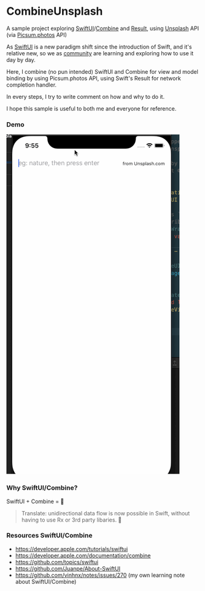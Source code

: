 # CombineUnsplash

A sample project exploring [SwiftUI](https://developer.apple.com/xcode/swiftui/)/[Combine](https://developer.apple.com/documentation/combine) and [Result](https://developer.apple.com/documentation/swift/result), using [Unsplash](https://unsplash.com) API (via [Picsum.photos](https://picsum.photos) API)

As [SwiftUI](https://developer.apple.com/xcode/swiftui/) is a new paradigm shift since the introduction of Swift, and it's relative new, so we as [community](https://github.com/Juanpe/About-SwiftUI) are learning and exploring how to use it day by day.

Here, I combine (no pun intended) SwiftUI and Combine for view and model binding by using Picsum.photos API, using Swift's Result for network completion handler.

In every steps, I try to write comment on how and why to do it. 

I hope this sample is useful to both me and everyone for reference.

### Demo

![demo](./screenshot/demo.gif)

### Why SwiftUI/Combine?

SwiftUI + Combine = 🤯 

> Translate: unidirectional data flow is now possible in Swift, without having to use Rx or 3rd party libaries. :rocket:

### Resources SwiftUI/Combine

+ https://developer.apple.com/tutorials/swiftui
+ https://developer.apple.com/documentation/combine
+ https://github.com/topics/swiftui
+ https://github.com/Juanpe/About-SwiftUI
+ https://github.com/vinhnx/notes/issues/270 (my own learning note about SwiftUI/Combine)
